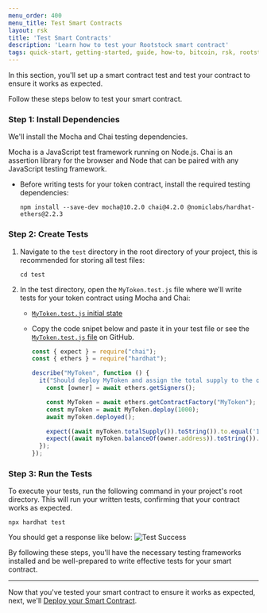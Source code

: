 ```yaml
---
menu_order: 400
menu_title: Test Smart Contracts
layout: rsk
title: 'Test Smart Contracts'
description: 'Learn how to test your Rootstock smart contract'
tags: quick-start, getting-started, guide, how-to, bitcoin, rsk, rootstock, blockchain
---
```


In this section, you'll set up a smart contract test and test your contract to ensure it works as expected.

Follow these steps below to test your smart contract.

### Step 1: Install Dependencies

We'll install the Mocha and Chai testing dependencies.

Mocha is a JavaScript test framework running on Node.js. Chai is an assertion library for the browser and Node that can be paired with any JavaScript testing framework.

- Before writing tests for your token contract, install the required testing dependencies:
  ```shell
  npm install --save-dev mocha@10.2.0 chai@4.2.0 @nomiclabs/hardhat-ethers@2.2.3
  ```

### Step 2: Create Tests

1. Navigate to the `test` directory in the root directory of your project, this is recommended for storing all test files:
    ```shell
    cd test
    ```

2. In the test directory, open the `MyToken.test.js` file where we'll write tests for your token contract using Mocha and Chai:

    - [`MyToken.test.js` initial state](https://raw.githubusercontent.com/jesus-iov/rootstock-quick-start-guide/master/test/MyToken.test.js)

    - Copy the code snipet below and paste it in your test file or see the [`MyToken.test.js` file](https://raw.githubusercontent.com/jesus-iov/rootstock-quick-start-guide/feat/complete/test/MyToken.test.js) on GitHub.
        ```js
        const { expect } = require("chai");
        const { ethers } = require("hardhat");

        describe("MyToken", function () {
          it("Should deploy MyToken and assign the total supply to the owner", async function () {
            const [owner] = await ethers.getSigners();

            const MyToken = await ethers.getContractFactory("MyToken");
            const myToken = await MyToken.deploy(1000);
            await myToken.deployed();

            expect((await myToken.totalSupply()).toString()).to.equal('1000');
            expect((await myToken.balanceOf(owner.address)).toString()).to.equal('1000');
          });
        });
        ```

### Step 3: Run the Tests

To execute your tests, run the following command in your project's root directory. This will run your written tests, confirming that your contract works as expected.
```shell
npx hardhat test
```

You should get a response like below:
![Test Success](/assets/img/guides/quickstart/hardhat/test-success.png)

By following these steps, you'll have the necessary testing frameworks installed and be well-prepared to write effective tests for your smart contract.

---
Now that you've tested your smart contract to ensure it works as expected, next, we'll [Deploy your Smart Contract](/guides/quickstart/hardhat/deploy-smart-contract/).

